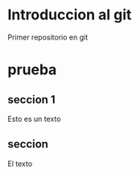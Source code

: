 # Introduccion al git
Primer repositorio en git

# prueba

##  seccion 1

Esto es un texto

## seccion

El texto
